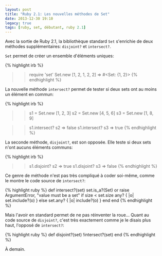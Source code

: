 ```yaml
---
layout: post
title: "Ruby 2.1: Les nouvelles méthodes de Set"
date: 2013-12-30 19:10
legacy: true
tags: [ruby, set, débutant, ruby 2.1]
---
```




Avec la sortie de Ruby 2.1, la bibliothèque standard `Set` s'enrichie de 
deux méthodes supplémentaires: `disjoint?` et `intersect?`.

<!-- more -->

`Set` permet de créer un ensemble d'éléments uniques:

{% highlight irb %}
>> require 'set'
>> Set.new [1, 2, 1, 2, 2]
=> #<Set: {1, 2}>
{% endhighlight %}

La nouvelle méthode `intersect?` permet de tester si deux sets ont au moins
un élément en commun:

{% highlight irb %}
>> s1 = Set.new [1, 2, 3]
>> s2 = Set.new [4, 5, 6]
>> s3 = Set.new [1, 8, 9]

>> s1.intersect? s2
=> false
>> s1.intersect? s3
=> true
{% endhighlight %}

La seconde méthode, `disjoint?`, est son opposée. Elle teste si deux sets n'ont
aucuns éléments communs:

{% highlight irb %}
>> s1.disjoint? s2
=> true
>> s1.disjoint? s3
=> false
{% endhighlight %}

Ce genre de méthode n'est pas très compliqué à coder soi-même, comme le
montre le code source de `intersect?`:

{% highlight ruby %}
def intersect?(set)
  set.is_a?(Set) or raise ArgumentError, "value must be a set"
  if size < set.size
    any? { |o| set.include?(o) }
  else
    set.any? { |o| include?(o) }
  end
end
{% endhighlight %}

Mais l'avoir en standard permet de ne pas réinventer la roue…
Quant au code source de `disjoint?`, c'est très exactement comme je
le disais plus haut, l'opposé de `intersect?`:

{% highlight ruby %}
def disjoint?(set)
  !intersect?(set)
end
{% endhighlight %}



À demain.


